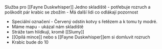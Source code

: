 Služba pro [[Fayne Duskwhisper]]
Jedno skladiště - potřebuje rozruch a poškodit pár krabic se zbožím - Má další lidi co odlákají pozornost
- Speciální označení - Červený odstín kotvy s řetězem a k tomu ty modré.
- Máme mapu - ukázal nám skladiště
- Stráže tam hlídkují, kromě [[Slumy]]
- [[Opilá mince]] nebo s [[Fayne Duskwhisper]]em si domluvit rozruch
- Krabic bude do 10